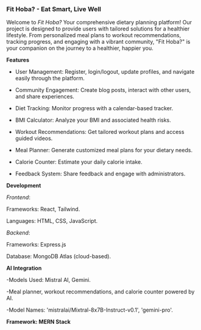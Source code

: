 ### Fit Hoba? - Eat Smart, Live Well

Welcome to *Fit Hoba?* Your comprehensive dietary planning platform! Our project is designed to provide users with tailored solutions for a healthier lifestyle. From personalized meal plans to workout recommendations, tracking progress, and engaging with a vibrant community, "Fit Hoba?" is your companion on the journey to a healthier, happier you.

**Features**

- User Management: Register, login/logout, update profiles, and navigate easily through the platform.

- Community Engagement: Create blog posts, interact with other users, and share experiences.

- Diet Tracking: Monitor progress with a calendar-based tracker.

- BMI Calculator: Analyze your BMI and associated health risks.

- Workout Recommendations: Get tailored workout plans and access guided videos.

- Meal Planner: Generate customized meal plans for your dietary needs.

- Calorie Counter: Estimate your daily calorie intake.

- Feedback System: Share feedback and engage with administrators.


**Development**

*Frontend*:

Frameworks: React, Tailwind.

Languages: HTML, CSS, JavaScript.

*Backend*:

Frameworks: Express.js

Database: MongoDB Atlas (cloud-based).

**AI Integration**

-Models Used: Mistral AI, Gemini.

-Meal planner, workout recommendations, and calorie counter powered by AI.

-Model Names: 'mistralai/Mixtral-8x7B-Instruct-v0.1', 'gemini-pro'.

**Framework: MERN Stack**
